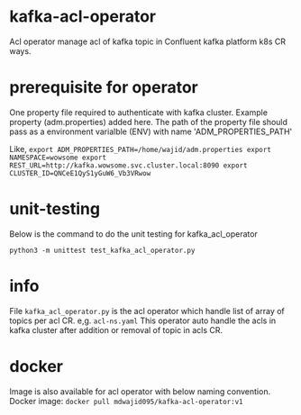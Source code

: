 # kafka-acl-operator
Acl operator manage acl of kafka topic in Confluent kafka platform k8s CR ways.

# prerequisite for operator
One property file required to authenticate with kafka cluster. Example property (adm.properties) added here.
The path of the property file should pass as a environment varialble (ENV) with name 'ADM_PROPERTIES_PATH'

Like, 
`
export ADM_PROPERTIES_PATH=/home/wajid/adm.properties
export NAMESPACE=wowsome
export REST_URL=http://kafka.wowsome.svc.cluster.local:8090
export CLUSTER_ID=QNCeE1QyS1yGuW6_Vb3VRwow
`

# unit-testing
Below is the command to do the unit testing for kafka_acl_operator

`python3 -m unittest test_kafka_acl_operator.py`

# info

File `kafka_acl_operator.py` is the acl operator which handle list of array of topics per acl CR. e,g. `acl-ns.yaml`
This operator auto handle the acls in kafka cluster after addition or removal of topic in acls CR.

# docker
Image is also available for acl operator with below naming convention.
Docker image: `docker pull mdwajid095/kafka-acl-operator:v1`


